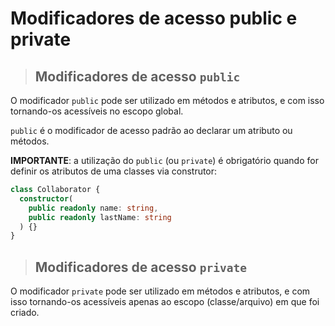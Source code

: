 # Modificadores de acesso public e private

> ## **Modificadores de acesso `public`**

O modificador `public` pode ser utilizado em métodos e atributos, e com isso tornando-os acessíveis no escopo global.

`public` é o modificador de acesso padrão ao declarar um atributo ou métodos.

**IMPORTANTE**: a utilização do `public` (ou `private`) é obrigatório quando for definir os atributos de uma classes via construtor:

```ts
class Collaborator {
  constructor(
    public readonly name: string,
    public readonly lastName: string
  ) {}
}
```

> ## **Modificadores de acesso `private`**

O modificador `private` pode ser utilizado em métodos e atributos, e com isso tornando-os acessíveis apenas ao escopo (classe/arquivo) em que foi criado.

